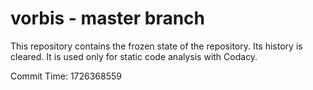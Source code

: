 # vorbis - master branch

This repository contains the frozen state of the repository.
Its history is cleared. It is used only for static code
analysis with Codacy.

Commit Time: 1726368559